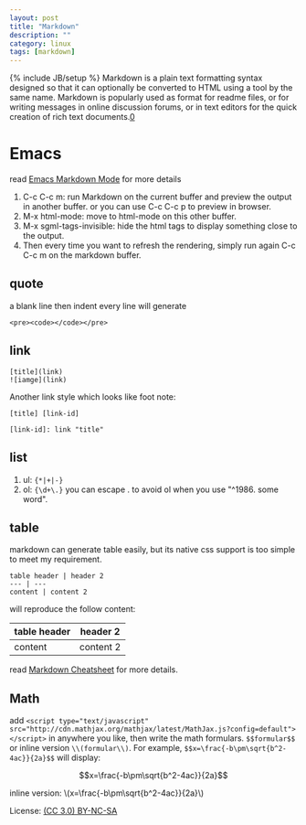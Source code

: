 ```yaml
---
layout: post
title: "Markdown"
description: ""
category: linux
tags: [markdown]
---
```

{% include JB/setup %}
Markdown is a plain text formatting syntax designed so that it can optionally be converted to HTML using a tool by the same name. Markdown is popularly used as format for readme files, or for writing messages in online discussion forums, or in text editors for the quick creation of rich text documents.[0]

# Emacs
read [Emacs Markdown Mode](http://jblevins.org/projects/markdown-mode/) for more details

1. C-c C-c m: run Mark­down on the cur­rent buffer and pre­view the out­put in an­other buffer. or you can use C-c C-c p to preview in browser.
2. M-x html-mode: move to html-mode on this other buffer.
3. M-x sgml-tags-invisible: hide the html tags to display something close to the output.
4. Then every time you want to refresh the rendering, simply run again C-c C-c m on the markdown buffer.

## quote
a blank line then indent every line will generate

    <pre><code></code></pre>

## link

    [title](link)
    ![iamge](link)

Another link style which looks like foot note:

    [title] [link-id]

    [link-id]: link "title"

## list
1. ul: `{*|+|-}`
2. ol: `{\d+\.}` you can escape . to avoid ol when you use "^1986. some word".

## table
markdown can generate table easily, but its native css support is too simple to meet my requirement.

    table header | header 2
    --- | ---
    content | content 2

will reproduce the follow content:

table header | header 2
--- | ---
content | content 2

read [Markdown Cheatsheet][1] for more details.

[0]: http://en.wikipedia.org/wiki/Markdown
[1]: https://github.com/adam-p/markdown-here/wiki/Markdown-Cheatsheet

## Math

<script type="text/javascript" src="http://cdn.mathjax.org/mathjax/latest/MathJax.js?config=default"></script>

add ``<script type="text/javascript" src="http://cdn.mathjax.org/mathjax/latest/MathJax.js?config=default"></script>`` in anywhere you like, then write the math formulars. ``$$formular$$`` or inline version ``\\(formular\\)``. For example, ``$$x=\frac{-b\pm\sqrt{b^2-4ac}}{2a}$$`` will display:

$$x=\frac{-b\pm\sqrt{b^2-4ac}}{2a}$$

inline version: \\(x=\frac{-b\pm\sqrt{b^2-4ac}}{2a}\\)

License: [(CC 3.0) BY-NC-SA](http://creativecommons.org/licenses/by-nc-sa/3.0/)
